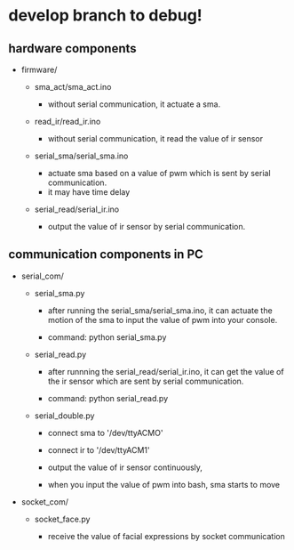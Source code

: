 # develop branch to debug!

## hardware components
- firmware/

	- sma_act/sma_act.ino

		- without serial communication, it actuate a sma.

	- read_ir/read_ir.ino

		- without serial communication, it read the value of ir sensor

	- serial_sma/serial_sma.ino

		- actuate sma based on a value of pwm which is sent by serial communication.
		- it may have time delay

	- serial_read/serial_ir.ino

		- output the value of ir sensor by serial communication.

## communication components in PC

- serial_com/

	- serial_sma.py

		- after running the serial_sma/serial_sma.ino, it can actuate the motion of the sma to input the value of pwm into your console.

		- command: python serial_sma.py

	- serial_read.py

		- after runnning the serial_read/serial_ir.ino, it can get the value of the ir sensor which are sent by serial communication.

		- command: python serial_read.py

	- serial_double.py

		- connect sma to '/dev/ttyACMO'

		- connect ir to '/dev/ttyACM1'

		- output the value of ir sensor continuously,

		- when you input the value of pwm into bash, sma starts to move

- socket_com/

	- socket_face.py

		- receive the value of facial expressions by socket communication
